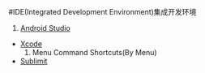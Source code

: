 #IDE(Integrated Development Environment)集成开发环境

1. [Android Studio](ide/androidstudio.md)
+ [Xcode](ide/xcode.md)
  1. Menu Command Shortcuts(By Menu)
+ [Sublimit](ide/sublimit.md)

